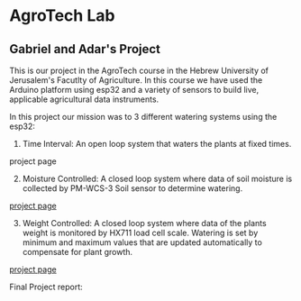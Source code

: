 # AgroTech Lab 

## Gabriel and Adar's Project

This is our project in the AgroTech course in the Hebrew University of Jerusalem's Facutlty of Agriculture.
In this course we have used the Arduino platform using esp32 and a variety of sensors to build live, applicable agricultural data instruments. 

In this project our mission was to 3 different watering systems using the esp32:
1. Time Interval:
An open loop system that waters the plants at fixed times.

project page

2. Moisture Controlled:
A closed loop system where data of soil moisture is collected by PM-WCS-3 Soil sensor to determine watering.

[project page](https://github.com/adarsul/2021-AgroTech-Project/tree/main/Moisture%20Controlled)

3. Weight Controlled:
A closed loop system where data of the plants weight is monitored by HX711 load cell scale. Watering is set by minimum and maximum values that are updated automatically to compensate for plant growth.

[project page](https://github.com/adarsul/2021-AgroTech-Project/tree/main/Scale_Irrigation)

Final Project report:
